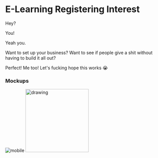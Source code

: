 # E-Learning Registering Interest

Hey? 

You!

Yeah you.

Want to set up your business? Want to see if people give a shit without having to build it all out?

Perfect! Me too! Let's fucking hope this works 😭

### Mockups 
![mobile](/github/desktop-design.png)
<img src="github/mobile-design.png" alt="drawing" width="200"/>